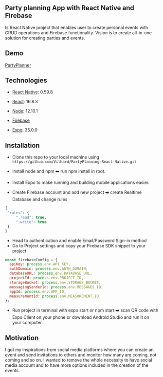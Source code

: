 ## Party planning App with React Native and Firebase
Is React Native project that enables user to create personal events with CRUD operations and Firebase functionality. Vision is to create all-in-one solution for creating parties and events.

## Demo
[PartyPlanner](./gif/partyPlanner.gif)

## Technologies
* [React Native](https://reactnative.dev/): 0.59.8
* [React](https://reactjs.org/): 16.8.3
* [Node](https://nodejs.org/en/): 12.10.1

* [Firebase](https://firebase.google.com/)
* [Expo](https://expo.io/): 35.0.0

## Installation
 - Clone this repo to your local machine using `https://github.com/Vilhard/PartyPlanning-React-Native.git`
 - Install node and npm :arrow_right: run npm install in root.
 - Install Expo to make running and building mobile applications easier.
 
 - Create Firebase account and add new project :arrow_right: create Realtime Database and change rules 

 ```javascript
 {
  "rules": {
      ".read": true,
      ".write": true
  }
}
```
- Head to authentication and enable Email/Password Sign-in method
- Go to Project settings and copy your Firebase SDK snippet to your project

```javascript
const firebaseConfig = {
  apiKey: process.env.API_KEY,
  authDomain: process.env.AUTH_DOMAIN,
  databaseURL: process.env.DATABASE_URL,
  projectId: process.env.PROJECT_ID,
  storageBucket: process.env.STORAGE_BUCKET,
  messagingSenderId: process.env.MESSAGES_ID,
  appId: process.env.APP_ID,
  measurementId: process.env.MEASUREMENT_ID
};
```
- Run project in terminal with expo start or npm start :arrow_right: scan QR code with Expo Client on your phone or download Android Studio and run it on your computer.

## Motivation
I got my inspirations from social media platforms where you can create an event and send invitations to others and monitor how many are coming, not coming and so on. I wanted to remove the whole necessity to have social media account and to have more options included in the creation of the events.

